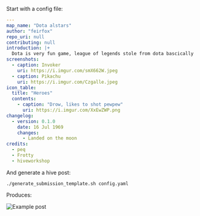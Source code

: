 Start with a config file:

```yaml
---
map_name: "Dota alstars"
author: "feirfox"
repo_uri: null
contributing: null
introduction: |+
  Dota is very fun game, league of legends stole from dota bascically
screenshots:
  - caption: Invoker
    uri: https://i.imgur.com/smX662W.jpeg
  - caption: Pikachu
    uri: https://i.imgur.com/Czgalle.jpeg
icon_table:
  title: "Heroes"
  contents:
    - caption: "Drow, likes to shot pewpew"
      uri: https://i.imgur.com/XxEwZWP.png
changelog:
  - version: 0.1.0
    date: 16 Jul 1969
    changes:
      - Landed on the moon
credits:
  - peq
  - Frotty
  - hiveworkshop
```

And generate a hive post:

```shell
./generate_submission_template.sh config.yaml
```

Produces:

![Example post](screenshot.png)
